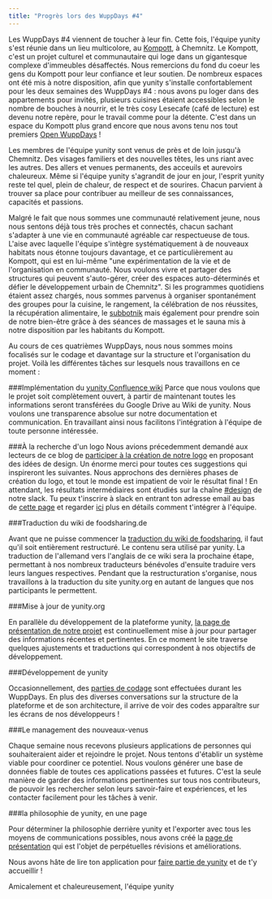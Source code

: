 ```yaml
---
title: "Progrès lors des WuppDays #4"
---
```


Les WuppDays #4 viennent de toucher à leur fin. Cette fois, l'équipe yunity s'est réunie dans un lieu multicolore, au [Kompott](http://kompott.cc/), à Chemnitz. Le Kompott, c'est un projet culturel et communautaire qui loge dans un gigantesque complexe d'immeubles désaffectés. Nous remercions du fond du coeur les gens du Kompott pour leur confiance et leur soutien. De nombreux espaces ont été mis à notre disposition, afin que yunity s'installe confortablement pour les deux semaines des WuppDays #4 : nous avons pu loger dans des appartements pour invités, plusieurs cuisines étaient accessibles selon le nombre de bouches à nourrir, et le très cosy Lesecafe (café de lecture) est devenu notre repère, pour le travail comme pour la détente. C'est dans un espace du Kompott plus grand encore que nous avons tenu nos tout premiers [Open WuppDays](/blog/post/first-openwuppdays) !

Les membres de l'équipe yunity sont venus de près et de loin jusqu'à Chemnitz. Des visages familiers et des nouvelles têtes, les uns riant avec les autres. Des allers et venues permanents, des acceuils et aurevoirs chaleureux. Même si l'équipe yunity s'agrandit de jour en jour, l'esprit yunity reste tel quel, plein de chaleur, de respect et de sourires. Chacun parvient à trouver sa place pour contribuer au meilleur de ses connaissances, capacités et passions.

Malgré le fait que nous sommes une communauté relativement jeune, nous nous sentons déjà tous très proches et connectés, chacun sachant s'adapter à une vie en communauté agréable car respectueuse de tous. L'aise avec laquelle l'équipe s'intègre systématiquement à de nouveaux habitats nous étonne toujours davantage, et ce particulièrement au Kompott, qui est en lui-même "une expérimentation de la vie et de l'organisation en communauté. Nous voulons vivre et partager des structures qui peuvent s'auto-gérer, créer des espaces auto-déterminés et défier le développement urbain de Chemnitz". 
Si les programmes quotidiens étaient assez chargés, nous sommes parvenus à organiser spontanément des groupes pour la cuisine, le rangement, la célébration de nos réussites, la récupération alimentaire, le [subbotnik](https://fr.wikipedia.org/wiki/Samedis_communistes) mais également pour prendre soin de notre bien-être grâce à des séances de massages et le sauna mis à notre disposition par les habitants du Kompott.

Au cours de ces quatrièmes WuppDays, nous nous sommes moins focalisés sur le codage et davantage sur la structure et l'organisation du projet. Voilà les différentes tâches sur lesquels nous travaillons en ce moment :

###Implémentation du [yunity Confluence wiki](https://yunity.atlassian.net/wiki/)
Parce que nous voulons que le projet soit complètement ouvert, à partir de maintenant toutes les informations seront transférées du Google Drive au Wiki de yunity. Nous voulons une transparence absolue sur notre documentation et communication. En travaillant ainsi nous facilitons l'intégration à l'équipe de toute personne intéressée.

###À la recherche d'un logo
Nous avions précedemment demandé aux lecteurs de ce blog de [participer à la création de notre logo](/blog/post/lookin-logo) en proposant des idées de design. Un énorme merci pour toutes ces suggestions qui inspireront les suivantes. Nous approchons des dernières phases de création du logo, et tout le monde est impatient de voir le résultat final ! En attendant, les résultats intermédiaires sont étudiés sur la chaîne [#design](https://yunity.slack.com/messages/design/) de notre slack. Tu peux t'inscrire à slack en entrant ton adresse email au bas de [cette page](/join-the-team) et regarder [ici](https://yunity.atlassian.net/wiki/display/YUN/3.+Get+involved) plus en détails comment t'intégrer à l'équipe.

###Traduction du wiki de foodsharing.de 

Avant que ne puisse commencer la [traduction du wiki de foodsharing](https://yunity.atlassian.net/wiki/display/YUN/Foodsharing+Wiki+Translation), il faut qu'il soit entièrement restructuré. Le contenu sera utilisé par yunity. La traduction de l'allemand vers l'anglais de ce wiki sera la prochaine étape, permettant à nos nombreux traducteurs bénévoles d'ensuite traduire vers leurs langues respectives. Pendant que la restructuration s'organise, nous travaillons à la traduction du site yunity.org en autant de langues que nos participants le permettent. 

###Mise à jour de yunity.org

En parallèle du développement de la plateforme yunity, [la page de présentation de notre projet](https://project.yunity.org) est continuellement mise à jour pour partager des informations récentes et pertinentes. En ce moment le site traverse quelques ajustements et traductions qui correspondent à nos objectifs de développement.

###Développement de yunity

Occasionnellement, des [parties de codage](https://yunity.atlassian.net/wiki/display/YUN/Development+Team) sont effectuées durant les WuppDays. En plus des diverses conversations sur la structure de la plateforme et de son architecture, il arrive de voir des codes apparaître sur les écrans de nos développeurs !

###Le management des nouveaux-venus

Chaque semaine nous recevons plusieurs applications de personnes qui souhaiteraient aider et rejoindre le projet. Nous tentons d'établir un système viable pour coordiner ce potentiel. Nous voulons générer une base de données fiable de toutes ces applications passées et futures. C'est la seule manière de garder des informations pertinentes sur tous nos contributeurs, de pouvoir les rechercher selon leurs savoir-faire et expériences, et les contacter facilement pour les tâches à venir.

###la philosophie de yunity, en une page

Pour déterminer la philosophie derrière yunity et l'exporter avec tous les moyens de communications possibles, nous avons créé la [page de présentation](https://project.yunity.org/yunity) qui est l'objet de perpétuelles révisions et améliorations.


Nous avons hâte de lire ton application pour [faire partie de yunity](/join-the-team) et de t'y accueillir !

Amicalement et chaleureusement,
l'équipe yunity